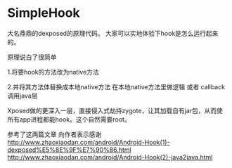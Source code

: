 # SimpleHook

大名鼎鼎的dexposed的原理代码。
大家可以实地体验下hook是怎么运行起来的。

原理说白了很简单

1.将要hook的方法改为native方法

2.并将其方法体替换成本地native方法 在本地native方法里做逻辑 或者 callback调用java层


Xposed做的更深入一层，直接侵入式劫持zygote，让其加载自有jar包，从而使所有app进程都能hook。这个自然需要root。



参考了这两篇文章 向作者表示感谢
http://www.zhaoxiaodan.com/android/Android-Hook(1)-dexposed%E5%8E%9F%E7%90%86.html
http://www.zhaoxiaodan.com/android/Android-Hook(2)-java2java.html
